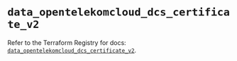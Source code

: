 # `data_opentelekomcloud_dcs_certificate_v2`

Refer to the Terraform Registry for docs: [`data_opentelekomcloud_dcs_certificate_v2`](https://registry.terraform.io/providers/opentelekomcloud/opentelekomcloud/1.36.51/docs/data-sources/dcs_certificate_v2).
